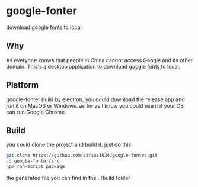 # google-fonter
download google fonts to local

## Why
As everyone knows that people in China cannot access Google and its other domain. This's a desktop application to download google fonts to local.

## Platform
google-fonter build by electron, you could download the release app and run it on MacOS or Windows.
as for as I know you could use it if your OS can run Google Chrome.

## Build
you could clone the project and build it.
just do this:
```bash
git clone https://github.com/sirius1024/google-fonter.git
cd google-fonter/src
npm run-script package
```
the generated file you can find in the ../build folder